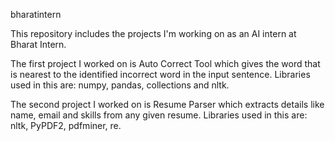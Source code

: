 bharatintern

This repository includes the projects I'm working on as an AI intern at Bharat Intern.

The first project I worked on is Auto Correct Tool which gives the word that is nearest to the identified incorrect word in the input sentence. Libraries used in this are: numpy, pandas, collections and nltk.

The second project I worked on is Resume Parser which extracts details like name, email and skills from any given resume. Libraries used in this are: nltk, PyPDF2, pdfminer, re.
